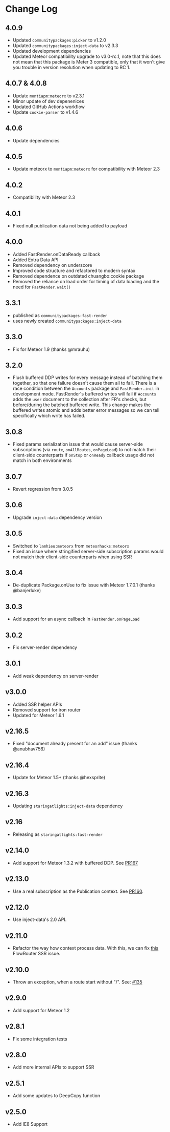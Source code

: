# Change Log

## 4.0.9

- Updated `communitypackages:picker` to v1.2.0
- Updated `communitypackages:inject-data` to v2.3.3
- Updated development dependencies
- Updated Meteor compatibility upgrade to v3.0-rc.1, note that this does not mean that this package is Meter 3 compatible, only that it won't give you trouble in version resolution when updating to RC 1.

## 4.0.7 & 4.0.8

- Update `montiapm:meteorx` to v2.3.1
- Minor update of dev depenenices
- Updated GitHub Actions workflow
- Update `cookie-parser` to v1.4.6

## 4.0.6

- Update dependencies

## 4.0.5

- Update meteorx to `montiapm:meteorx` for compatibility with Meteor 2.3

## 4.0.2

- Compatibility with Meteor 2.3

## 4.0.1

- Fixed null publication data not being added to payload

## 4.0.0

- Added FastRender.onDataReady callback
- Added Extra Data API
- Removed dependency on underscore
- Improved code structure and refactored to modern syntax
- Removed dependence on outdated chuangbo:cookie package
- Removed the reliance on load order for timing of data loading and the need for `FastRender.wait()`

## 3.3.1

- published as `communitypackages:fast-render`
- uses newly created `communitypackages:inject-data`

## 3.3.0

- Fix for Meteor 1.9 (thanks @mrauhu)

## 3.2.0

- Flush buffered DDP writes for every message instead of batching them together, so that one failure doesn't cause them all to fail. There is a race condition between the `Accounts` package and `FastRender.init` in development mode. FastRender's buffered writes will fail if `Accounts` adds the `user` document to the collection after FR's checks, but before/during the batched buffered write. This change makes the buffered writes atomic and adds better error messages so we can tell specifically which write has failed.

## 3.0.8

- Fixed params serialization issue that would cause server-side subscriptions (via `route`, `onAllRoutes`, `onPageLoad`) to not match their client-side counterparts if `onStop` or `onReady` callback usage did not match in both environments

## 3.0.7

- Revert regression from 3.0.5

## 3.0.6

- Upgrade `inject-data` dependency version

## 3.0.5

- Switched to `lamhieu:meteorx` from `meteorhacks:meteorx`
- Fixed an issue where stringified server-side subscription params would not match their client-side counterparts when using SSR

## 3.0.4

- De-duplicate Package.onUse to fix issue with Meteor 1.7.0.1 (thanks @banjerluke)

## 3.0.3

- Add support for an async callback in `FastRender.onPageLoad`

## 3.0.2

- Fix server-render dependency

## 3.0.1

- Add weak dependency on server-render

## v3.0.0

- Added SSR helper APIs
- Removed support for iron router
- Updated for Meteor 1.6.1

## v2.16.5

- Fixed "document already present for an add" issue (thanks @anubhav756)

## v2.16.4

- Update for Meteor 1.5+ (thanks @hexsprite)

## v2.16.3

- Updating `staringatlights:inject-data` dependency

## v2.16

- Releasing as `staringatlights:fast-render`

## v2.14.0

- Add support for Meteor 1.3.2 with buffered DDP. See [PR167](https://github.com/kadirahq/fast-render/pull/167)

## v2.13.0

- Use a real subscription as the Publication context. See [PR160](https://github.com/kadirahq/fast-render/pull/160).

## v2.12.0

- Use inject-data's 2.0 API.

## v2.11.0

- Refactor the way how context process data. With this, we can fix [this](https://github.com/kadirahq/flow-router/issues/431) FlowRouter SSR issue.

## v2.10.0

- Throw an exception, when a route start without "/". See: [#135](https://github.com/meteorhacks/fast-render/pull/135)

## v2.9.0

- Add support for Meteor 1.2

## v2.8.1

- Fix some integration tests

## v2.8.0

- Add more internal APIs to support SSR

## v2.5.1

- Add some updates to DeepCopy function

## v2.5.0

- Add IE8 Support
